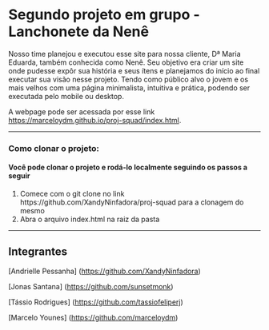 # Segundo projeto em grupo - Lanchonete da Nenê
Nosso time planejou e executou esse site para nossa cliente, Dª Maria Eduarda, também conhecida como Nenê. Seu objetivo era criar um site onde pudesse expôr sua história e seus ítens e planejamos do início ao final executar sua visão nesse projeto. Tendo como público alvo o jovem e os mais velhos com uma página minimalista, intuitiva e prática, podendo ser executada pelo mobile ou desktop. 

A webpage pode ser acessada por esse link https://marceloydm.github.io/proj-squad/index.html.

<hr>
<h3> Como clonar o projeto:</h3>
<h4> Você pode clonar o projeto e rodá-lo localmente seguindo os passos a seguir</h4>
<ol>
<li> Comece com o git clone no link https://github.com/XandyNinfadora/proj-squad para a clonagem do mesmo </li>
<li> Abra o arquivo index.html na raiz da pasta </li>
</ol>

<hr>

## Integrantes

[Andrielle Pessanha] (https://github.com/XandyNinfadora)

[Jonas Santana] (https://github.com/sunsetmonk)

[Tássio Rodrigues] (https://github.com/tassiofeliperj)

[Marcelo Younes] (https://github.com/marceloydm)

<br>

